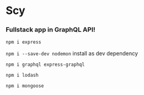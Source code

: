 # Scy
### Fullstack app in GraphQL API!


`npm i express`

`npm i --save-dev nodemon` install as dev dependency

`npm i graphql express-graphql`

`npm i lodash`

`npm i mongoose`